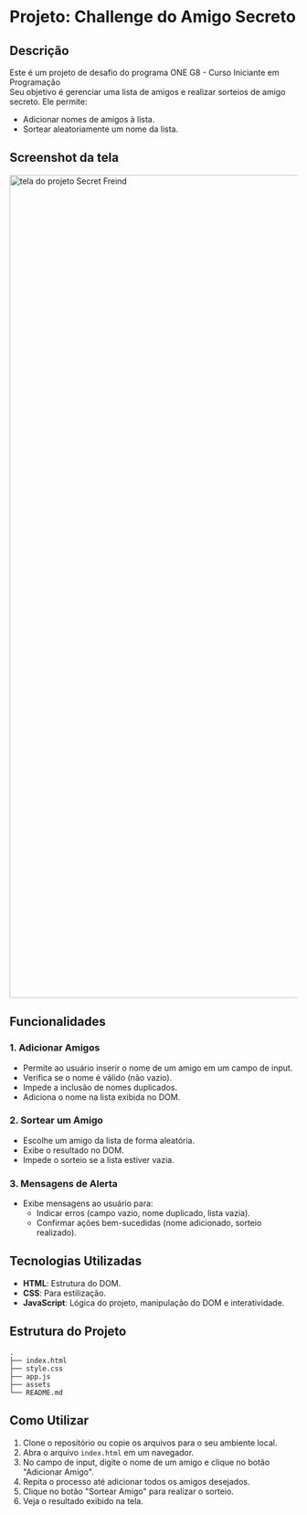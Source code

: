 # Projeto: Challenge do Amigo Secreto

## Descrição
Este é um projeto de desafio do programa ONE G8 - Curso Iniciante em Programação  
Seu objetivo é gerenciar uma lista de amigos e realizar sorteios de amigo secreto. 
Ele permite:

- Adicionar nomes de amigos à lista.
- Sortear aleatoriamente um nome da lista.

## Screenshot da tela
<img width="1440" alt="tela do projeto Secret Freind" src="https://github.com/user-attachments/assets/a69900ed-1777-4773-8dd7-8a88f07ec104" />


## Funcionalidades

### 1. Adicionar Amigos
- Permite ao usuário inserir o nome de um amigo em um campo de input.
- Verifica se o nome é válido (não vazio).
- Impede a inclusão de nomes duplicados.
- Adiciona o nome na lista exibida no DOM.

### 2. Sortear um Amigo
- Escolhe um amigo da lista de forma aleatória.
- Exibe o resultado no DOM.
- Impede o sorteio se a lista estiver vazia.

### 3. Mensagens de Alerta
- Exibe mensagens ao usuário para:
  - Indicar erros (campo vazio, nome duplicado, lista vazia).
  - Confirmar ações bem-sucedidas (nome adicionado, sorteio realizado).

## Tecnologias Utilizadas
- **HTML**: Estrutura do DOM.
- **CSS**: Para estilização.
- **JavaScript**: Lógica do projeto, manipulação do DOM e interatividade.

## Estrutura do Projeto

```
.
├── index.html
├── style.css
├── app.js
├── assets
└── README.md
```

## Como Utilizar

1. Clone o repositório ou copie os arquivos para o seu ambiente local.
2. Abra o arquivo `index.html` em um navegador.
3. No campo de input, digite o nome de um amigo e clique no botão "Adicionar Amigo".
4. Repita o processo até adicionar todos os amigos desejados.
5. Clique no botão "Sortear Amigo" para realizar o sorteio.
6. Veja o resultado exibido na tela.
